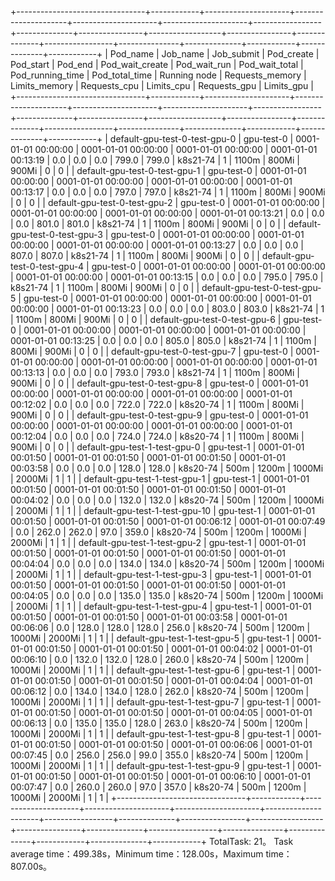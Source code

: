 +--------------------------------+------------+---------------------+---------------------+---------------------+---------------------+-----------------+--------------+----------------+------------------+----------------+--------------+-----------------+---------------+--------------+------------+--------------+------------+
|            Pod_name            |  Job_name  |      Job_submit     |      Pod_create     |      Pod_start      |       Pod_end       | Pod_wait_create | Pod_wait_run | Pod_wait_total | Pod_running_time | Pod_total_time | Running node | Requests_memory | Limits_memory | Requests_cpu | Limits_cpu | Requests_gpu | Limits_gpu |
+--------------------------------+------------+---------------------+---------------------+---------------------+---------------------+-----------------+--------------+----------------+------------------+----------------+--------------+-----------------+---------------+--------------+------------+--------------+------------+
| default-gpu-test-0-test-gpu-0  | gpu-test-0 | 0001-01-01 00:00:00 | 0001-01-01 00:00:00 | 0001-01-01 00:00:00 | 0001-01-01 00:13:19 |       0.0       |     0.0      |      0.0       |      799.0       |     799.0      |   k8s21-74   |        1        |     1100m     |    800Mi     |   900Mi    |      0       |     0      |
| default-gpu-test-0-test-gpu-1  | gpu-test-0 | 0001-01-01 00:00:00 | 0001-01-01 00:00:00 | 0001-01-01 00:00:00 | 0001-01-01 00:13:17 |       0.0       |     0.0      |      0.0       |      797.0       |     797.0      |   k8s21-74   |        1        |     1100m     |    800Mi     |   900Mi    |      0       |     0      |
| default-gpu-test-0-test-gpu-2  | gpu-test-0 | 0001-01-01 00:00:00 | 0001-01-01 00:00:00 | 0001-01-01 00:00:00 | 0001-01-01 00:13:21 |       0.0       |     0.0      |      0.0       |      801.0       |     801.0      |   k8s21-74   |        1        |     1100m     |    800Mi     |   900Mi    |      0       |     0      |
| default-gpu-test-0-test-gpu-3  | gpu-test-0 | 0001-01-01 00:00:00 | 0001-01-01 00:00:00 | 0001-01-01 00:00:00 | 0001-01-01 00:13:27 |       0.0       |     0.0      |      0.0       |      807.0       |     807.0      |   k8s21-74   |        1        |     1100m     |    800Mi     |   900Mi    |      0       |     0      |
| default-gpu-test-0-test-gpu-4  | gpu-test-0 | 0001-01-01 00:00:00 | 0001-01-01 00:00:00 | 0001-01-01 00:00:00 | 0001-01-01 00:13:15 |       0.0       |     0.0      |      0.0       |      795.0       |     795.0      |   k8s21-74   |        1        |     1100m     |    800Mi     |   900Mi    |      0       |     0      |
| default-gpu-test-0-test-gpu-5  | gpu-test-0 | 0001-01-01 00:00:00 | 0001-01-01 00:00:00 | 0001-01-01 00:00:00 | 0001-01-01 00:13:23 |       0.0       |     0.0      |      0.0       |      803.0       |     803.0      |   k8s21-74   |        1        |     1100m     |    800Mi     |   900Mi    |      0       |     0      |
| default-gpu-test-0-test-gpu-6  | gpu-test-0 | 0001-01-01 00:00:00 | 0001-01-01 00:00:00 | 0001-01-01 00:00:00 | 0001-01-01 00:13:25 |       0.0       |     0.0      |      0.0       |      805.0       |     805.0      |   k8s21-74   |        1        |     1100m     |    800Mi     |   900Mi    |      0       |     0      |
| default-gpu-test-0-test-gpu-7  | gpu-test-0 | 0001-01-01 00:00:00 | 0001-01-01 00:00:00 | 0001-01-01 00:00:00 | 0001-01-01 00:13:13 |       0.0       |     0.0      |      0.0       |      793.0       |     793.0      |   k8s21-74   |        1        |     1100m     |    800Mi     |   900Mi    |      0       |     0      |
| default-gpu-test-0-test-gpu-8  | gpu-test-0 | 0001-01-01 00:00:00 | 0001-01-01 00:00:00 | 0001-01-01 00:00:00 | 0001-01-01 00:12:02 |       0.0       |     0.0      |      0.0       |      722.0       |     722.0      |   k8s20-74   |        1        |     1100m     |    800Mi     |   900Mi    |      0       |     0      |
| default-gpu-test-0-test-gpu-9  | gpu-test-0 | 0001-01-01 00:00:00 | 0001-01-01 00:00:00 | 0001-01-01 00:00:00 | 0001-01-01 00:12:04 |       0.0       |     0.0      |      0.0       |      724.0       |     724.0      |   k8s20-74   |        1        |     1100m     |    800Mi     |   900Mi    |      0       |     0      |
| default-gpu-test-1-test-gpu-0  | gpu-test-1 | 0001-01-01 00:01:50 | 0001-01-01 00:01:50 | 0001-01-01 00:01:50 | 0001-01-01 00:03:58 |       0.0       |     0.0      |      0.0       |      128.0       |     128.0      |   k8s20-74   |       500m      |     1200m     |    1000Mi    |   2000Mi   |      1       |     1      |
| default-gpu-test-1-test-gpu-1  | gpu-test-1 | 0001-01-01 00:01:50 | 0001-01-01 00:01:50 | 0001-01-01 00:01:50 | 0001-01-01 00:04:02 |       0.0       |     0.0      |      0.0       |      132.0       |     132.0      |   k8s20-74   |       500m      |     1200m     |    1000Mi    |   2000Mi   |      1       |     1      |
| default-gpu-test-1-test-gpu-10 | gpu-test-1 | 0001-01-01 00:01:50 | 0001-01-01 00:01:50 | 0001-01-01 00:06:12 | 0001-01-01 00:07:49 |       0.0       |    262.0     |     262.0      |       97.0       |     359.0      |   k8s20-74   |       500m      |     1200m     |    1000Mi    |   2000Mi   |      1       |     1      |
| default-gpu-test-1-test-gpu-2  | gpu-test-1 | 0001-01-01 00:01:50 | 0001-01-01 00:01:50 | 0001-01-01 00:01:50 | 0001-01-01 00:04:04 |       0.0       |     0.0      |      0.0       |      134.0       |     134.0      |   k8s20-74   |       500m      |     1200m     |    1000Mi    |   2000Mi   |      1       |     1      |
| default-gpu-test-1-test-gpu-3  | gpu-test-1 | 0001-01-01 00:01:50 | 0001-01-01 00:01:50 | 0001-01-01 00:01:50 | 0001-01-01 00:04:05 |       0.0       |     0.0      |      0.0       |      135.0       |     135.0      |   k8s20-74   |       500m      |     1200m     |    1000Mi    |   2000Mi   |      1       |     1      |
| default-gpu-test-1-test-gpu-4  | gpu-test-1 | 0001-01-01 00:01:50 | 0001-01-01 00:01:50 | 0001-01-01 00:03:58 | 0001-01-01 00:06:06 |       0.0       |    128.0     |     128.0      |      128.0       |     256.0      |   k8s20-74   |       500m      |     1200m     |    1000Mi    |   2000Mi   |      1       |     1      |
| default-gpu-test-1-test-gpu-5  | gpu-test-1 | 0001-01-01 00:01:50 | 0001-01-01 00:01:50 | 0001-01-01 00:04:02 | 0001-01-01 00:06:10 |       0.0       |    132.0     |     132.0      |      128.0       |     260.0      |   k8s20-74   |       500m      |     1200m     |    1000Mi    |   2000Mi   |      1       |     1      |
| default-gpu-test-1-test-gpu-6  | gpu-test-1 | 0001-01-01 00:01:50 | 0001-01-01 00:01:50 | 0001-01-01 00:04:04 | 0001-01-01 00:06:12 |       0.0       |    134.0     |     134.0      |      128.0       |     262.0      |   k8s20-74   |       500m      |     1200m     |    1000Mi    |   2000Mi   |      1       |     1      |
| default-gpu-test-1-test-gpu-7  | gpu-test-1 | 0001-01-01 00:01:50 | 0001-01-01 00:01:50 | 0001-01-01 00:04:05 | 0001-01-01 00:06:13 |       0.0       |    135.0     |     135.0      |      128.0       |     263.0      |   k8s20-74   |       500m      |     1200m     |    1000Mi    |   2000Mi   |      1       |     1      |
| default-gpu-test-1-test-gpu-8  | gpu-test-1 | 0001-01-01 00:01:50 | 0001-01-01 00:01:50 | 0001-01-01 00:06:06 | 0001-01-01 00:07:45 |       0.0       |    256.0     |     256.0      |       99.0       |     355.0      |   k8s20-74   |       500m      |     1200m     |    1000Mi    |   2000Mi   |      1       |     1      |
| default-gpu-test-1-test-gpu-9  | gpu-test-1 | 0001-01-01 00:01:50 | 0001-01-01 00:01:50 | 0001-01-01 00:06:10 | 0001-01-01 00:07:47 |       0.0       |    260.0     |     260.0      |       97.0       |     357.0      |   k8s20-74   |       500m      |     1200m     |    1000Mi    |   2000Mi   |      1       |     1      |
+--------------------------------+------------+---------------------+---------------------+---------------------+---------------------+-----------------+--------------+----------------+------------------+----------------+--------------+-----------------+---------------+--------------+------------+--------------+------------+
TotalTask: 21。
Task average time：499.38s，Minimum time：128.00s，Maximum time：807.00s。
